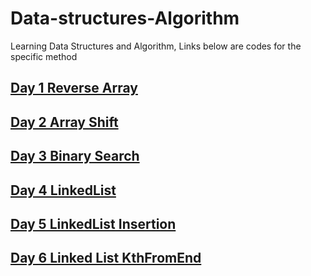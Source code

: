 #  Data-structures-Algorithm
 Learning Data Structures and Algorithm, Links below are codes for the specific method
 
 

## [Day 1 Reverse Array](https://github.com/jun383914/Data-Structure-and-algorithm/blob/master/ReverseArray/ReverseArray/Program.cs)
## [Day 2 Array Shift](https://github.com/jun383914/Data-Structure-and-algorithm/blob/master/ShiftArray/ShiftArray/ShiftArray/Program.cs)
## [Day 3 Binary Search](https://github.com/jun383914/Data-Structure-and-algorithm/blob/master/BinarySearch/BinarySearch/BinarySearch/Program.cs)
## [Day 4 LinkedList](https://github.com/jun383914/Data-Structure-and-algorithm/tree/master/LinkedList/LinkedList/LinkedList)
## [Day 5 LinkedList Insertion](https://github.com/jun383914/Data-Structure-and-algorithm/blob/master/LinkedList%20Insertion/Linkedlist%20Insertion/Linkedlist%20Insertion/Program.cs)
## [Day 6 Linked List KthFromEnd](https://github.com/jun383914/Data-Structure-and-algorithm/blob/master/LinkedList%20KthFromEnd/LinkedList%20KthFromEnd/LinkedList%20KthFromEnd/Program.cs)

